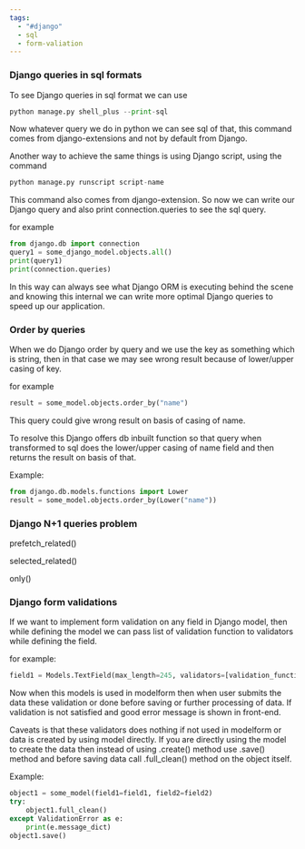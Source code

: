 ```yaml
---
tags:
  - "#django"
  - sql
  - form-valiation
---
```

### Django queries in sql formats

To see Django queries in sql format we can use 
```python
python manage.py shell_plus --print-sql
```
Now whatever query we do in python we can see sql of that, this command comes from django-extensions and not by default from Django.

Another way to achieve the same things is using Django script, using the command
```python
python manage.py runscript script-name
```
 This command also comes from django-extension.
 So now we can write our Django query and also print connection.queries to see the sql query.

for example
```python
from django.db import connection
query1 = some_django_model.objects.all()
print(query1)
print(connection.queries)
```

In this way can always see what Django ORM is executing behind the scene and knowing this internal we can write more optimal Django queries to speed up our application.

### Order by queries
When we do Django order by query and we use the key as something which is string, then in that case we may see wrong result because of lower/upper casing of key.

for example
```python
result = some_model.objects.order_by("name")
```
This query could give wrong result on basis of casing of name.

To resolve this Django offers db inbuilt function so that query when transformed to sql does the lower/upper casing of name field and then returns the result on basis of that.

Example:
```python
from django.db.models.functions import Lower
result = some_model.objects.order_by(Lower("name"))
```

### Django N+1 queries problem
prefetch_related()

selected_related()

only()

### Django form validations
If we want to implement form validation on any field in Django model, then while defining the model we can pass list of validation function to validators while defining the field.

for example:
```python
field1 = Models.TextField(max_length=245, validators=[validation_function])
```
Now when this models is used in modelform then when user submits the data these validation or done before saving or further processing of data. If validation is not satisfied and good error message is shown in front-end.

Caveats is that these validators does nothing if not used in modelform or data is created by using model directly. If you are directly using the model to create the data then instead of using .create() method use .save() method and before saving data call .full_clean() method on the object itself.

Example:
```python
object1 = some_model(field1=field1, field2=field2)
try:
	object1.full_clean()
except ValidationError as e:
	print(e.message_dict)
object1.save()
```

